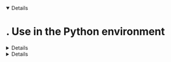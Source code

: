 <details open>
<h1><summary>. Use in the Python environment</summary></h1>

<details>
<h2><summary>1.1. Import the module</summary></h2>
content1
</details>

<details>
<h2><summary>1.2. Export the module</h2></summary></h2>
content2
</details>

</details>
